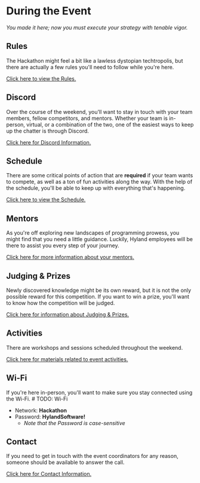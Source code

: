 # During the Event
_You made it here; now you must execute your strategy with tenable vigor._

## Rules
The Hackathon might feel a bit like a lawless dystopian techtropolis, but there are actually a few rules you'll need to follow while you're here.

[Click here to view the Rules.](Rules.md)

## Discord
Over the course of the weekend, you'll want to stay in touch with your team members, fellow competitors, and mentors. Whether your team is in-person, virtual, or a combination of the two, one of the easiest ways to keep up the chatter is through Discord.

[Click here for Discord Information.](../DiscordInformation.md)

## Schedule
There are some critical points of action that are **required** if your team wants to compete, as well as a ton of fun activities along the way. With the help of the schedule, you'll be able to keep up with everything that's happening.

[Click here to view the Schedule.](../Schedule.md)

## Mentors
As you're off exploring new landscapes of programming prowess, you might find that you need a little guidance. Luckily, Hyland employees will be there to assist you every step of your journey.

[Click here for more information about your mentors.](Mentors.md)

## Judging & Prizes
Newly discovered knowledge might be its own reward, but it is not the only possible reward for this competition. If you want to win a prize, you'll want to know how the competition will be judged.

[Click here for information about Judging & Prizes.](JudgingAndPrizes.md)

## Activities
There are workshops and sessions scheduled throughout the weekend.

[Click here for materials related to event activities.](../Activities/StudentDesc.md)

## Wi-Fi
If you're here in-person, you'll want to make sure you stay connected using the Wi-Fi. # TODO: Wi-Fi

- Network: **Hackathon**
- Password: **HylandSoftware!**
  - _Note that the Password is case-sensitive_

## Contact
If you need to get in touch with the event coordinators for any reason, someone should be available to answer the call.

[Click here for Contact Information.](../Contact.md)
